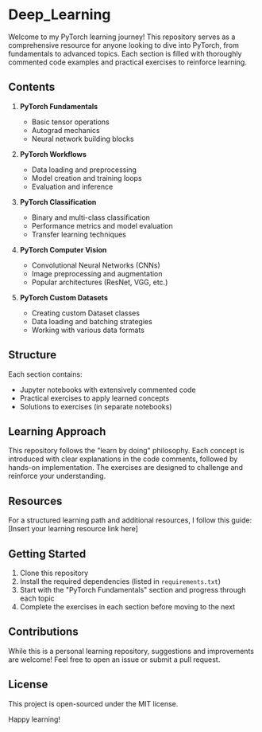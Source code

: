 # Deep_Learning

Welcome to my PyTorch learning journey! This repository serves as a comprehensive resource for anyone looking to dive into PyTorch, from fundamentals to advanced topics. Each section is filled with thoroughly commented code examples and practical exercises to reinforce learning.

## Contents

1. **PyTorch Fundamentals**
   - Basic tensor operations
   - Autograd mechanics
   - Neural network building blocks

2. **PyTorch Workflows**
   - Data loading and preprocessing
   - Model creation and training loops
   - Evaluation and inference

3. **PyTorch Classification**
   - Binary and multi-class classification
   - Performance metrics and model evaluation
   - Transfer learning techniques

4. **PyTorch Computer Vision**
   - Convolutional Neural Networks (CNNs)
   - Image preprocessing and augmentation
   - Popular architectures (ResNet, VGG, etc.)

5. **PyTorch Custom Datasets**
   - Creating custom Dataset classes
   - Data loading and batching strategies
   - Working with various data formats

## Structure

Each section contains:
- Jupyter notebooks with extensively commented code
- Practical exercises to apply learned concepts
- Solutions to exercises (in separate notebooks)

## Learning Approach

This repository follows the "learn by doing" philosophy. Each concept is introduced with clear explanations in the code comments, followed by hands-on implementation. The exercises are designed to challenge and reinforce your understanding.

## Resources

For a structured learning path and additional resources, I follow this guide:
[Insert your learning resource link here]

## Getting Started

1. Clone this repository
2. Install the required dependencies (listed in `requirements.txt`)
3. Start with the "PyTorch Fundamentals" section and progress through each topic
4. Complete the exercises in each section before moving to the next

## Contributions

While this is a personal learning repository, suggestions and improvements are welcome! Feel free to open an issue or submit a pull request.

## License

This project is open-sourced under the MIT license.

Happy learning!
